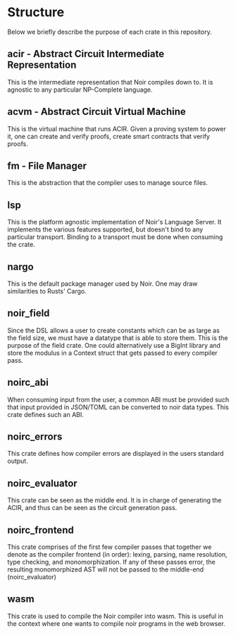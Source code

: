# Structure

Below we briefly describe the purpose of each crate in this repository.

## acir - Abstract Circuit Intermediate Representation

This is the intermediate representation that Noir compiles down to. It is agnostic to any particular NP-Complete language.

## acvm - Abstract Circuit Virtual Machine

This is the virtual machine that runs ACIR. Given a proving system to power it, one can create and verify proofs, create smart contracts that verify proofs.

## fm - File Manager

This is the abstraction that the compiler uses to manage source files.

## lsp

This is the platform agnostic implementation of Noir's Language Server. It implements the various features supported, but doesn't bind to any particular transport. Binding to a transport must be done when consuming the crate.

## nargo

This is the default package manager used by Noir. One may draw similarities to Rusts' Cargo.

## noir_field

Since the DSL allows a user to create constants which can be as large as the field size, we must have a datatype that is able to store them. This is the purpose of the field crate.
One could alternatively use a BigInt library and store the modulus in a Context struct that gets passed to every compiler pass.

## noirc_abi

When consuming input from the user, a common ABI must be provided such that input provided in JSON/TOML can be converted to noir data types. This crate defines such an ABI.

## noirc_errors

This crate defines how compiler errors are displayed in the users standard output.

## noirc_evaluator

This crate can be seen as the middle end. It is in charge of generating the ACIR, and thus can be seen as the circuit generation pass.

## noirc_frontend

This crate comprises of the first few compiler passes that together we denote as the compiler frontend (in order): lexing, parsing, name resolution, type checking, and monomorphization. If any of these passes error, the resulting monomorphized AST will not be passed to the middle-end (noirc_evaluator)

## wasm

This crate is used to compile the Noir compiler into wasm. This is useful in the context where one wants to compile noir programs in the web browser.